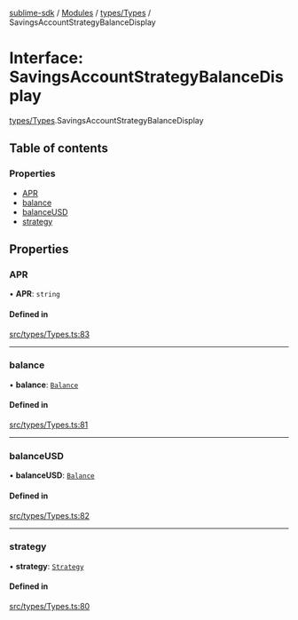[sublime-sdk](../README.md) / [Modules](../modules.md) / [types/Types](../modules/types_Types.md) / SavingsAccountStrategyBalanceDisplay

# Interface: SavingsAccountStrategyBalanceDisplay

[types/Types](../modules/types_Types.md).SavingsAccountStrategyBalanceDisplay

## Table of contents

### Properties

- [APR](types_Types.SavingsAccountStrategyBalanceDisplay.md#apr)
- [balance](types_Types.SavingsAccountStrategyBalanceDisplay.md#balance)
- [balanceUSD](types_Types.SavingsAccountStrategyBalanceDisplay.md#balanceusd)
- [strategy](types_Types.SavingsAccountStrategyBalanceDisplay.md#strategy)

## Properties

### APR

• **APR**: `string`

#### Defined in

[src/types/Types.ts:83](https://github.com/sublime-finance/sublime-sdk/blob/1be39aa/src/types/Types.ts#L83)

___

### balance

• **balance**: [`Balance`](types_Types.Balance.md)

#### Defined in

[src/types/Types.ts:81](https://github.com/sublime-finance/sublime-sdk/blob/1be39aa/src/types/Types.ts#L81)

___

### balanceUSD

• **balanceUSD**: [`Balance`](types_Types.Balance.md)

#### Defined in

[src/types/Types.ts:82](https://github.com/sublime-finance/sublime-sdk/blob/1be39aa/src/types/Types.ts#L82)

___

### strategy

• **strategy**: [`Strategy`](types_Types.Strategy.md)

#### Defined in

[src/types/Types.ts:80](https://github.com/sublime-finance/sublime-sdk/blob/1be39aa/src/types/Types.ts#L80)
